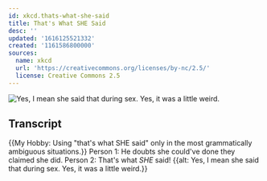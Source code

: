 ```yaml
---
id: xkcd.thats-what-she-said
title: That's What SHE Said
desc: ''
updated: '1616125521332'
created: '1161586800000'
sources:
  name: xkcd
  url: 'https://creativecommons.org/licenses/by-nc/2.5/'
  license: Creative Commons 2.5
---
```

![Yes, I mean she said that during sex.  Yes, it was a little weird.](https://imgs.xkcd.com/comics/thats_what_she_said.png)

## Transcript
{{My Hobby: Using "that's what SHE said" only in the most grammatically ambiguous situations.}}
Person 1: He doubts she could've done they claimed she did.
Person 2: That's what _SHE_ said!
{{alt: Yes, I mean she said that during sex. Yes, it was a little weird.}}
